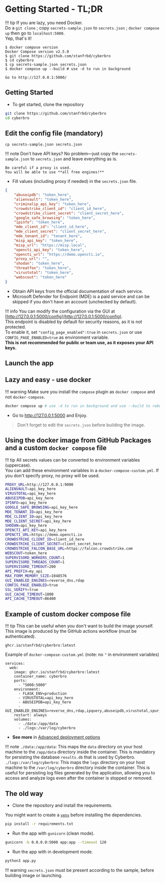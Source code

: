# Getting Started - TL;DR

!!! tip
    If you are lazy, you need Docker.  
    Do a `git clone` ; copy `secrets-sample.json` to `secrets.json` ; `docker compose up` then go to `localhost:5000`.  
    Yep, that's it!

<!-- termynal -->
```console
$ docker compose version
Docker Compose version v2.5.0
$ git clone https://github.com/stanfrbd/cyberbro
$ cd cyberbro
$ cp secrets-sample.json secrets.json
$ docker compose up --build # use -d to run in background

Go to http://127.0.0.1:5000/
```

## Getting Started

* To get started, clone the repository

```bash
git clone https://github.com/stanfrbd/cyberbro
cd cyberbro
```

## Edit the config file (mandatory)

```
cp secrets-sample.json secrets.json
```

!!! note
    Don't have API keys? No problem—just copy the `secrets-sample.json` to `secrets.json` and leave everything as is.

    Be careful if a proxy is used.  
    You will be able to use **all free engines!**


* Fill values (including proxy if needed) in the `secrets.json` file.

```json
{
    "abuseipdb": "token_here",
    "alienvault": "token_here",
    "criminalip_api_key": "token_here",
    "crowdstrike_client_id": "client_id_here",
    "crowdstrike_client_secret": "client_secret_here",
    "google_safe_browsing": "token_here",
    "ipinfo": "token_here",
    "mde_client_id": "client_id_here",
    "mde_client_secret": "client_secret_here",
    "mde_tenant_id": "tenant_here",
    "misp_api_key": "token_here",
    "misp_url": "https://misp.local",
    "opencti_api_key": "token_here",
    "opencti_url": "https://demo.opencti.io",
    "proxy_url": "",
    "shodan": "token_here",
    "threatfox": "token_here",
    "virustotal": "token_here",
    "webscout": "token_here"
}
```

* Obtain API keys from the official documentation of each service.
* Microsoft Defender for Endpoint (MDE) is a paid service and can be skipped if you don't have an account (unchecked by default).

!!! info
    You can modify the configuration via the GUI at [http://127.0.0.1:5000/config](http://127.0.0.1:5000/config).  
    This endpoint is disabled by default for security reasons, as it is not protected.  
    To enable it, set `"config_page_enabled":true` in `secrets.json` or use `CONFIG_PAGE_ENABLED=true` as environment variable.  
    **This is not recommended for public or team use, as it exposes your API keys.**

## Launch the app

## Lazy and easy - use docker

!!! warning
    Make sure you install the `compose` plugin as `docker compose` and not `docker-compose`.

```bash
docker compose up # use -d to run in background and use --build to rebuild the image
```

* Go to http://127.0.0.1:5000 and Enjoy.

> Don't forget to edit the `secrets.json` before building the image.

## Using the docker image from GitHub Packages and a custom `docker compose` file

!!! tip
    All secrets values can be converted to environment variables (uppercase).  
    You can add these environment variables in a `docker-compose-custom.yml`. If you don't specify proxy, no proxy will be used.

```bash
PROXY_URL=http://127.0.0.1:9000
ALIENVAULT=api_key_here
VIRUSTOTAL=api_key_here
ABUSEIPDB=api_key_here
IPINFO=api_key_here
GOOGLE_SAFE_BROWSING=api_key_here
MDE_TENANT_ID=api_key_here
MDE_CLIENT_ID=api_key_here
MDE_CLIENT_SECRET=api_key_here
SHODAN=api_key_here
OPENCTI_API_KEY=api_key_here
OPENCTI_URL=https://demo.opencti.io
CROWDSTRIKE_CLIENT_ID=client_id_here
CROWDSTRIKE_CLIENT_SECRET=client_secret_here
CROWDSTRIKE_FALCON_BASE_URL=https://falcon.crowdstrike.com
WEBSCOUT=token_here
SUPERVISORD_WORKERS_COUNT=1
SUPERVISORD_THREADS_COUNT=1
SUPERVISORD_TIMEOUT=200
API_PREFIX=my_api
MAX_FORM_MEMORY_SIZE=1048576
GUI_ENABLED_ENGINES=reverse_dns,rdap
CONFIG_PAGE_ENABLED=true
SSL_VERIFY=true
GUI_CACHE_TIMEOUT=1800
API_CACHE_TIMEOUT=86400
```

## Example of custom docker compose file

!!! tip
    This can be useful when you don't want to build the image yourself. This image is produced by the GitHub actions workflow (must be authenticated).

```
ghcr.io/stanfrbd/cyberbro:latest
```

Example of `docker-compose-custom.yml` (note: no `"` in environment variables)

```
services:
  web:
    image: ghcr.io/stanfrbd/cyberbro:latest
    container_name: cyberbro
    ports:
      - "5000:5000"
    environment:
      - FLASK_ENV=production
      - VIRUSTOTAL=api_key_here
      - ABUSEIPDB=api_key_here
      - GUI_ENABLED_ENGINES=reverse_dns,rdap,ipquery,abuseipdb,virustotal,spur,google_safe_browsing,phishtank
    restart: always
    volumes:
      - ./data:/app/data
      - ./logs:/var/log/cyberbro
```

* **See more** in [Advanced deployment options](https://docs.cyberbro.net/quick-start/Advanced-options-for-deployment)

!!! note
    `./data:/app/data`: This maps the `data` directory on your host machine to the `/app/data` directory inside the container. This is mandatory for persisting the database `results.db` that is used by Cyberbro.  
    `./logs:/var/log/cyberbro`: This maps the `logs` directory on your host machine to the `/var/log/cyberbro` directory inside the container. This is useful for persisting log files generated by the application, allowing you to access and analyze logs even after the container is stopped or removed.

## The old way

* Clone the repository and install the requirements.

You might want to create a [`venv`](https://docs.python.org/3/library/venv.html) before installing the dependencies.

```bash
pip install -r requirements.txt
```

* Run the app with `gunicorn` (clean mode).

```bash
gunicorn -b 0.0.0.0:5000 app:app --timeout 120
```

* Run the app with in development mode.

```bash
python3 app.py
```

!!! warning
    `secrets.json` must be present according to the sample, before building image or launching.
